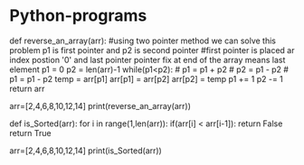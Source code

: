 # Python-programs

def reverse_an_array(arr):
    #using two pointer method we can solve this problem p1 is first pointer and p2 is second pointer 
    #first pointer is placed ar index postion '0' and last pointer pointer fix at end of the array means last element 
    p1 = 0
    p2 = len(arr)-1
    while(p1<p2):
        # p1 = p1 + p2
        # p2 = p1 - p2
        # p1 = p1 - p2
        temp = arr[p1]
        arr[p1] = arr[p2]
        arr[p2] = temp
        p1 += 1
        p2 -= 1
    return arr
    

arr=[2,4,6,8,10,12,14]
print(reverse_an_array(arr)) 


def is_Sorted(arr):
    for i in range(1,len(arr)):
        if(arr[i] < arr[i-1]):
            return False
    return True
       
       
arr=[2,4,6,8,10,12,14]
print(is_Sorted(arr))
